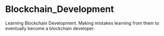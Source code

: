 # Blockchain_Development
Learning Blockchain Development. Making mistakes learning from them to eventually become a blockchain developer.
